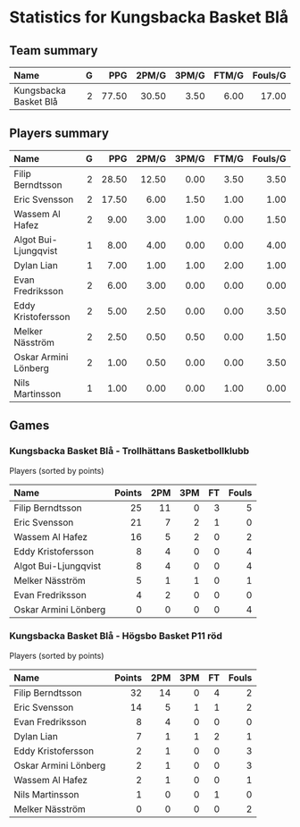 # Statistics for Kungsbacka Basket Blå

## Team summary

| Name | G | PPG | 2PM/G | 3PM/G | FTM/G | Fouls/G |
|:-----|--:|----:|------:|------:|------:|--------:|
| Kungsbacka Basket Blå | 2 | 77.50 | 30.50 | 3.50 | 6.00 | 17.00 |

## Players summary

| Name | G | PPG | 2PM/G | 3PM/G | FTM/G | Fouls/G |
|:-----|--:|----:|------:|------:|------:|--------:|
| Filip Berndtsson | 2 | 28.50 | 12.50 | 0.00 | 3.50 | 3.50 |
| Eric Svensson | 2 | 17.50 | 6.00 | 1.50 | 1.00 | 1.00 |
| Wassem Al Hafez | 2 | 9.00 | 3.00 | 1.00 | 0.00 | 1.50 |
| Algot Bui-Ljungqvist | 1 | 8.00 | 4.00 | 0.00 | 0.00 | 4.00 |
| Dylan Lian | 1 | 7.00 | 1.00 | 1.00 | 2.00 | 1.00 |
| Evan Fredriksson | 2 | 6.00 | 3.00 | 0.00 | 0.00 | 0.00 |
| Eddy Kristofersson | 2 | 5.00 | 2.50 | 0.00 | 0.00 | 3.50 |
| Melker Näsström | 2 | 2.50 | 0.50 | 0.50 | 0.00 | 1.50 |
| Oskar Armini Lönberg | 2 | 1.00 | 0.50 | 0.00 | 0.00 | 3.50 |
| Nils Martinsson | 1 | 1.00 | 0.00 | 0.00 | 1.00 | 0.00 |

## Games

### Kungsbacka Basket Blå - Trollhättans Basketbollklubb

Players (sorted by points)

| Name | Points | 2PM | 3PM | FT | Fouls |
|:-----|-------:|----:|----:|---:|------:|
| Filip Berndtsson | 25 | 11 |  0 |  3 |  5 |
| Eric Svensson | 21 |  7 |  2 |  1 |  0 |
| Wassem Al Hafez | 16 |  5 |  2 |  0 |  2 |
| Eddy Kristofersson |  8 |  4 |  0 |  0 |  4 |
| Algot Bui-Ljungqvist |  8 |  4 |  0 |  0 |  4 |
| Melker Näsström |  5 |  1 |  1 |  0 |  1 |
| Evan Fredriksson |  4 |  2 |  0 |  0 |  0 |
| Oskar Armini Lönberg |  0 |  0 |  0 |  0 |  4 |

### Kungsbacka Basket Blå - Högsbo Basket P11 röd

Players (sorted by points)

| Name | Points | 2PM | 3PM | FT | Fouls |
|:-----|-------:|----:|----:|---:|------:|
| Filip Berndtsson | 32 | 14 |  0 |  4 |  2 |
| Eric Svensson | 14 |  5 |  1 |  1 |  2 |
| Evan Fredriksson |  8 |  4 |  0 |  0 |  0 |
| Dylan Lian |  7 |  1 |  1 |  2 |  1 |
| Eddy Kristofersson |  2 |  1 |  0 |  0 |  3 |
| Oskar Armini Lönberg |  2 |  1 |  0 |  0 |  3 |
| Wassem Al Hafez |  2 |  1 |  0 |  0 |  1 |
| Nils Martinsson |  1 |  0 |  0 |  1 |  0 |
| Melker Näsström |  0 |  0 |  0 |  0 |  2 |

